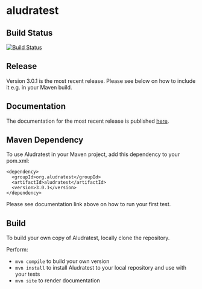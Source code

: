 aludratest
==========

## Build Status
[![Build Status](https://travis-ci.org/AludraTest/aludratest.svg?branch=master)](https://travis-ci.org/AludraTest/aludratest)

## Release
Version 3.0.1 is the most recent release. Please see below on how to include it e.g. in your Maven build.

## Documentation
The documentation for the most recent release is published [here](http://aludratest.github.io/aludratest/user-guide.html).

## Maven Dependency

To use Aludratest in your Maven project, add this dependency to your pom.xml:

```
<dependency>
  <groupId>org.aludratest</groupId>
  <artifactId>aludratest</artifactId>
  <version>3.0.1</version>
</dependency>
```

Please see documentation link above on how to run your first test.

## Build

To build your own copy of Aludratest, locally clone the repository.

Perform:

* `mvn compile` to build your own version
* `mvn install` to install Aludratest to your local repository and use with your tests
* `mvn site` to render documentation
